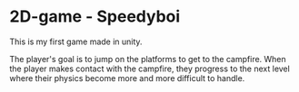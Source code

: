 # 2D-game - Speedyboi
 
This is my first game made in unity.

The player's goal is to jump on the platforms to get to the campfire. When the player makes contact with the campfire, they progress to the next level where their physics become more and more difficult to handle.
